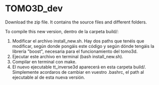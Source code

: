 # TOMO3D_dev
Download the zip file. It contains the source files and different folders.

To compile this new version, dentro de la carpeta build/:
  1. Modificar el archivo install_new.sh. Hay dos paths que tenéis que modificar, según donde pongáis este código y según dónde tengáis la librería "boost", necesaria para el funcionamiento del tomo3d.
  2. Ejecutar este archivo en terminal (bash install_new.sh).
  3. Compilar en terminal con make.
  4. El nuevo ejecutable tt_inverse3d aparecerá en esta carpeta build/. Simplemente acordaros de cambiar en vuestro .bashrc, el path al ejecutable al de esta nueva versión.
